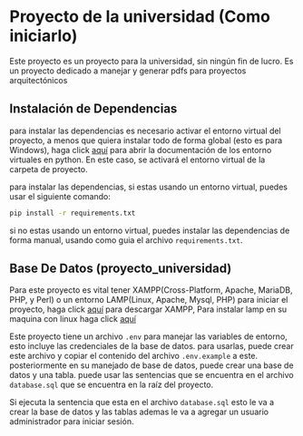 # Proyecto de la universidad (Como iniciarlo)

Este proyecto es un proyecto para la universidad, sin ningún fin de lucro. Es un proyecto dedicado a manejar y generar pdfs para proyectos arquitectónicos

## Instalación de Dependencias

para instalar las dependencias es necesario activar el entorno virtual del proyecto, a menos que quiera instalar todo de forma global (esto es para Windows), haga click [aquí](https://docs.python.org/es/3/library/venv.html) para abrir la documentación de los entorno virtuales en python. En este caso, se activará el entorno virtual de la carpeta de proyecto.

para instalar las dependencias, si estas usando un entorno virtual, puedes usar el siguiente comando:

```bash
pip install -r requirements.txt
```

si no estas usando un entorno virtual, puedes instalar las dependencias de forma manual, usando como guia el archivo `requirements.txt`.

## Base De Datos (proyecto_universidad)

Para este proyecto es vital tener XAMPP(Cross-Platform, Apache, MariaDB, PHP, y Perl) o un entorno LAMP(Linux, Apache, Mysql, PHP) para iniciar el proyecto, haga click [aquí](https://www.apachefriends.org/es/download.html) para descargar XAMPP, Para instalar lamp en su maquina con linux haga click [aquí](https://www.digitalocean.com/community/tutorials/how-to-install-linux-apache-mysql-php-lamp-stack-on-ubuntu-20-04-es)

Este proyecto tiene un archivo `.env` para manejar las variables de entorno, esto incluye las credenciales de la base de datos. para usarlas, puede crear este archivo y copiar el contenido del archivo `.env.example` a este. posteriormente en su manejado de base de datos, puede crear una base de datos y una tabla. puede usar las sentencias que se encuentra en el archivo `database.sql` que se encuentra en la raíz del proyecto.

Si ejecuta la sentencia que esta en el archivo `database.sql` esto le va a crear la base de datos y las tablas ademas le va a agregar un usuario administrador para iniciar sesión.
